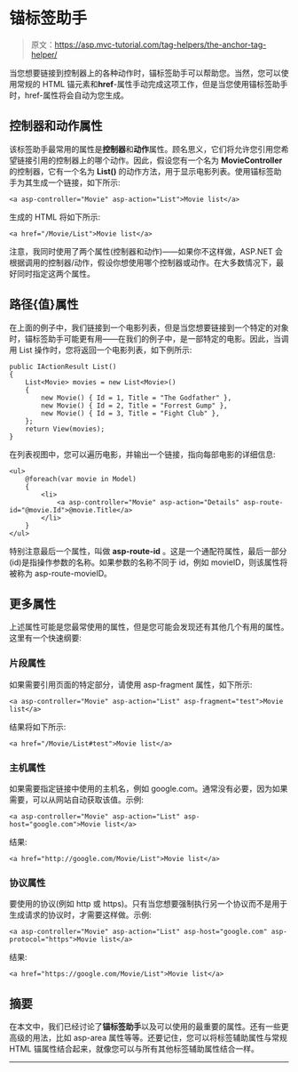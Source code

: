 # 锚标签助手

> 原文：<https://asp.mvc-tutorial.com/tag-helpers/the-anchor-tag-helper/>

当您想要链接到控制器上的各种动作时，锚标签助手可以帮助您。当然，您可以使用常规的 HTML 锚元素和**href**-属性手动完成这项工作，但是当您使用锚标签助手时，href-属性将会自动为您生成。

## 控制器和动作属性

该标签助手最常用的属性是**控制器**和**动作**属性。顾名思义，它们将允许您引用您希望链接引用的控制器上的哪个动作。因此，假设您有一个名为 **MovieController** 的控制器，它有一个名为 **List()** 的动作方法，用于显示电影列表。使用锚标签助手为其生成一个链接，如下所示:

```
<a asp-controller="Movie" asp-action="List">Movie list</a>
```

生成的 HTML 将如下所示:

```
<a href="/Movie/List">Movie list</a>
```

<input type="hidden" name="IL_IN_ARTICLE">

注意，我同时使用了两个属性(控制器和动作)——如果你不这样做，ASP.NET 会根据调用的控制器/动作，假设你想使用哪个控制器或动作。在大多数情况下，最好同时指定这两个属性。

## 路径{值}属性

在上面的例子中，我们链接到一个电影列表，但是当您想要链接到一个特定的对象时，锚标签助手可能更有用——在我们的例子中，是一部特定的电影。因此，当调用 List 操作时，您将返回一个电影列表，如下例所示:

```
public IActionResult List()
{
	List<Movie> movies = new List<Movie>()
	{
		new Movie() { Id = 1, Title = "The Godfather" },
		new Movie() { Id = 2, Title = "Forrest Gump" },
		new Movie() { Id = 3, Title = "Fight Club" },
	};
	return View(movies);
}
```

在列表视图中，您可以遍历电影，并输出一个链接，指向每部电影的详细信息:

```
<ul>
    @foreach(var movie in Model)
    {
        <li>
            <a asp-controller="Movie" asp-action="Details" asp-route-id="@movie.Id">@movie.Title</a>
        </li>
    }
</ul>
```

特别注意最后一个属性，叫做 **asp-route-id** 。这是一个通配符属性，最后一部分(id)是指操作参数的名称。如果参数的名称不同于 id，例如 movieID，则该属性将被称为 asp-route-movieID。

## 更多属性

上述属性可能是您最常使用的属性，但是您可能会发现还有其他几个有用的属性。这里有一个快速纲要:

### 片段属性

如果需要引用页面的特定部分，请使用 asp-fragment 属性，如下所示:

```
<a asp-controller="Movie" asp-action="List" asp-fragment="test">Movie list</a>
```

结果将如下所示:

```
<a href="/Movie/List#test">Movie list</a>
```

### 主机属性

如果需要指定链接中使用的主机名，例如 google.com。通常没有必要，因为如果需要，可以从网站自动获取该值。示例:

```
<a asp-controller="Movie" asp-action="List" asp-host="google.com">Movie list</a>
```

结果:

```
<a href="http://google.com/Movie/List">Movie list</a>
```

### 协议属性

要使用的协议(例如 http 或 https)。只有当您想要强制执行另一个协议而不是用于生成请求的协议时，才需要这样做。示例:

```
<a asp-controller="Movie" asp-action="List" asp-host="google.com" asp-protocol="https">Movie list</a>
```

结果:

```
<a href="https://google.com/Movie/List">Movie list</a>
```

## 摘要

在本文中，我们已经讨论了**锚标签助手**以及可以使用的最重要的属性。还有一些更高级的用法，比如 asp-area 属性等等。还要记住，您可以将标签辅助属性与常规 HTML 锚属性结合起来，就像您可以与所有其他标签辅助属性结合一样。

* * *